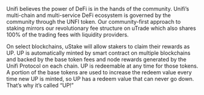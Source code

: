 Unifi believes the power of DeFi is in the hands of the community.  Unifi’s multi-chain and multi-service DeFi ecosystem is governed by the community through the UNFI token.  Our community-first approach to staking mirrors our revolutionary fee structure on uTrade which also shares 100% of the trading fees with liquidity providers. 

On select blockchains, uStake will allow stakers to claim their rewards as UP. UP is automatically minted by smart contract on multiple blockchains and backed by the base token fees and node rewards generated by the Unifi Protocol on each chain. UP is redeemable at any time for those tokens. A portion of the base tokens are used to increase the redeem value every time new UP is minted, so UP has a redeem value that can never go down. That’s why it’s called “UP!”
